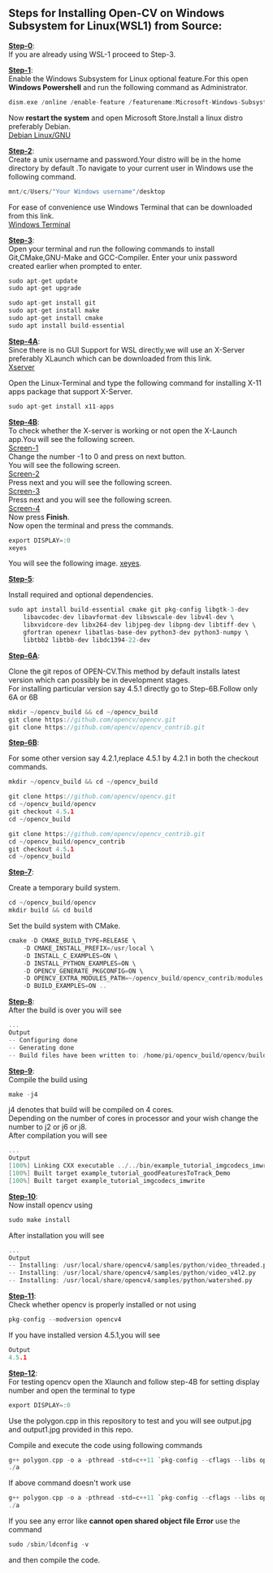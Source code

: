 <h2>Steps for Installing Open-CV on Windows Subsystem for Linux(WSL1) from Source:</h2>

<b><u>Step-0</u></b>:<br>
If you are already using WSL-1 proceed to Step-3.

<b><u>Step-1</u></b>:<br>
Enable the Windows Subsystem for Linux optional feature.For this open <b>Windows Powershell</b> and run the following command as Administrator.

```C
dism.exe /online /enable-feature /featurename:Microsoft-Windows-Subsystem-Linux /all /norestart
```

Now <b>restart the system</b> and open Microsoft Store.Install a linux distro preferably Debian.<br>
[Debian Linux/GNU](https://www.microsoft.com/en-in/p/debian/9msvkqc78pk6?rtc=1#activetab=pivot:overviewtab)

<b><u>Step-2</u></b>:<br>
Create a unix username and password.Your distro will be in the home directory by default .To navigate to your current user in Windows use the following command.

```C
mnt/c/Users/"Your Windows username"/desktop
```

For ease of convenience use Windows Terminal that can be downloaded from this link.<br>
[Windows Terminal](https://www.microsoft.com/en-in/p/windows-terminal/9n0dx20hk701?rtc=1#activetab=pivot:overviewtab)

<b><u>Step-3</u></b>:<br>
Open your terminal and run the following commands to install Git,CMake,GNU-Make and GCC-Compiler. Enter your unix password created earlier when prompted to enter.

```C
sudo apt-get update
sudo apt-get upgrade
```

```C
sudo apt-get install git
sudo apt-get install make
sudo apt-get install cmake
sudo apt install build-essential
```

<b><u>Step-4A</u></b>:<br>
Since there is no GUI Support for WSL directly,we will use an X-Server preferably XLaunch which can be downloaded from this link.<br>
[Xserver](https://sourceforge.net/projects/vcxsrv/)

Open the Linux-Terminal and type the following command for installing X-11 apps package that support X-Server.

```C
sudo apt-get install x11-apps
```

<b><u>Step-4B</u></b>:<br>
To check whether the X-server is working or not open the X-Launch app.You will see the following screen.<br>
[Screen-1](http://i.imgur.com/V0BpaA5.png?1)<br>
Change the number -1 to 0 and press on next button.<br>
You will see the following screen.<br>
[Screen-2](https://lh3.googleusercontent.com/proxy/xZBOO6GL79i8NTAeBMKykL_5ugR-oc9CKWoZ22UDQdiidaaz5Yi2Pg4AGcnJ9TQAen1zl9Qxg5qcfF1pWZiBNNoGVpAzrQgOd5o8SLq8Sg)<br>
Press next and you will see the following screen.<br>
[Screen-3](https://miro.medium.com/max/998/1*d8ArTA3ISw1skKU0HMWIow.png)<br>
Press next and you will see the following screen.<br>
[Screen-4](https://linustechtips.com/uploads/monthly_2018_10/image.png.a6c5330fd54e484006cc748cb93c5554.png)<br>
Now press <b>Finish</b>.<br>
Now open the terminal and press the commands.<br>

```C
export DISPLAY=:0
xeyes
```

You will see the following image.
[xeyes](https://seanthegeek.net/wp-content/uploads/2017/06/xeyes-bash-ubuntu-windows-10.png).<br>

<b><u>Step-5</u></b>:<br>

Install required and optional dependencies.<br>

```C
sudo apt install build-essential cmake git pkg-config libgtk-3-dev 
    libavcodec-dev libavformat-dev libswscale-dev libv4l-dev \
    libxvidcore-dev libx264-dev libjpeg-dev libpng-dev libtiff-dev \
    gfortran openexr libatlas-base-dev python3-dev python3-numpy \
    libtbb2 libtbb-dev libdc1394-22-dev
```

<b><u>Step-6A</u></b>:<br>

Clone the git repos of OPEN-CV.This method by default installs latest version which can possibly be in development stages.<br>
For installing particular version say 4.5.1 directly go to Step-6B.Follow only 6A or 6B<br>

```C
mkdir ~/opencv_build && cd ~/opencv_build
git clone https://github.com/opencv/opencv.git
git clone https://github.com/opencv/opencv_contrib.git
```

<b><u>Step-6B</u></b>:<br>

For some other version say 4.2.1,replace 4.5.1 by 4.2.1 in both the checkout commands.<br>

```C
mkdir ~/opencv_build && cd ~/opencv_build
```

```C
git clone https://github.com/opencv/opencv.git
cd ~/opencv_build/opencv
git checkout 4.5.1
cd ~/opencv_build
```


```C
git clone https://github.com/opencv/opencv_contrib.git
cd ~/opencv_build/opencv_contrib
git checkout 4.5.1
cd ~/opencv_build
```


<b><u>Step-7</u></b>:<br>

Create a temporary build system.<br> 

```C
cd ~/opencv_build/opencv
mkdir build && cd build
```

Set the build system with CMake.<br>
```C
cmake -D CMAKE_BUILD_TYPE=RELEASE \
    -D CMAKE_INSTALL_PREFIX=/usr/local \
    -D INSTALL_C_EXAMPLES=ON \
    -D INSTALL_PYTHON_EXAMPLES=ON \
    -D OPENCV_GENERATE_PKGCONFIG=ON \
    -D OPENCV_EXTRA_MODULES_PATH=~/opencv_build/opencv_contrib/modules \
    -D BUILD_EXAMPLES=ON ..
```

<b><u>Step-8</u></b>:<br>
After the build is over you will see <br>

```C
...
Output
-- Configuring done
-- Generating done
-- Build files have been written to: /home/pi/opencv_build/opencv/build
```

<b><u>Step-9</u></b>:<br>
Compile the build using

```C
make -j4 
```

j4 denotes that build will be compiled on 4 cores.<br>
Depending on the number of cores in processor and your wish change the number to j2 or j6 or j8.<br>
After compilation you will see 

```C
...
Output
[100%] Linking CXX executable ../../bin/example_tutorial_imgcodecs_imwrite
[100%] Built target example_tutorial_goodFeaturesToTrack_Demo
[100%] Built target example_tutorial_imgcodecs_imwrite

```

<b><u>Step-10</u></b>:<br>
Now install opencv using<br>

```C
sudo make install 
```

After installation you will see<br>

```C
...
Output
-- Installing: /usr/local/share/opencv4/samples/python/video_threaded.py
-- Installing: /usr/local/share/opencv4/samples/python/video_v4l2.py
-- Installing: /usr/local/share/opencv4/samples/python/watershed.py
```


<b><u>Step-11</u></b>:<br>
Check whether opencv is properly installed or not using<br>

```C
pkg-config --modversion opencv4
```

If you have installed version 4.5.1,you will see<br>
```C
Output
4.5.1
```


<b><u>Step-12</u></b>:<br>
For testing opencv open the Xlaunch and follow step-4B for setting display number and open the terminal to type<br>

```C
export DISPLAY=:0
```
Use the polygon.cpp in this repository to test and you will see output.jpg and output1.jpg provided in this repo.<br>

Compile and execute the code using following commands<br>
```C
g++ polygon.cpp -o a -pthread -std=c++11 `pkg-config --cflags --libs opencv4`
./a
```

If above command doesn't work use<br>

```C
g++ polygon.cpp -o a -pthread -std=c++11 `pkg-config --cflags --libs opencv`
./a
```
If you see any error like <b>cannot open shared object file Error</b> use the command<br> 
```C
sudo /sbin/ldconfig -v
```
and then compile the code.<br>
 


